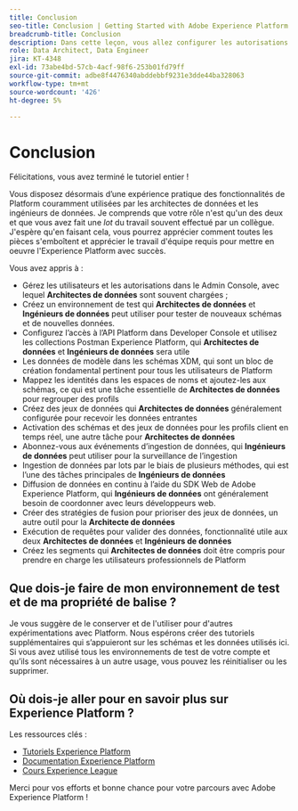 ```yaml
---
title: Conclusion
seo-title: Conclusion | Getting Started with Adobe Experience Platform for Data Architects and Data Engineers
breadcrumb-title: Conclusion
description: Dans cette leçon, vous allez configurer les autorisations utilisateur Adobe Experience Platform à l’aide du Admin Console d’Adobe.
role: Data Architect, Data Engineer
jira: KT-4348
exl-id: 73abe4bd-57cb-4acf-98f6-253b01fd79ff
source-git-commit: adbe8f4476340abddebbf9231e3dde44ba328063
workflow-type: tm+mt
source-wordcount: '426'
ht-degree: 5%

---
```


# Conclusion

<!--5min-->

Félicitations, vous avez terminé le tutoriel entier !

Vous disposez désormais d’une expérience pratique des fonctionnalités de Platform couramment utilisées par les architectes de données et les ingénieurs de données. Je comprends que votre rôle n&#39;est qu&#39;un des deux et que vous avez fait une _lot_ du travail souvent effectué par un collègue. J&#39;espère qu&#39;en faisant cela, vous pourrez apprécier comment toutes les pièces s&#39;emboîtent et apprécier le travail d&#39;équipe requis pour mettre en oeuvre l&#39;Experience Platform avec succès.

Vous avez appris à :

* Gérez les utilisateurs et les autorisations dans le Admin Console, avec lequel **Architectes de données** sont souvent chargées ;
* Créez un environnement de test qui **Architectes de données** et **Ingénieurs de données** peut utiliser pour tester de nouveaux schémas et de nouvelles données.
* Configurez l’accès à l’API Platform dans Developer Console et utilisez les collections Postman Experience Platform, qui **Architectes de données** et **Ingénieurs de données** sera utile
* Les données de modèle dans les schémas XDM, qui sont un bloc de création fondamental pertinent pour tous les utilisateurs de Platform
* Mappez les identités dans les espaces de noms et ajoutez-les aux schémas, ce qui est une tâche essentielle de **Architectes de données** pour regrouper des profils
* Créez des jeux de données qui **Architectes de données** généralement configurée pour recevoir les données entrantes
* Activation des schémas et des jeux de données pour les profils client en temps réel, une autre tâche pour **Architectes de données**
* Abonnez-vous aux événements d’ingestion de données, qui **Ingénieurs de données** peut utiliser pour la surveillance de l’ingestion
* Ingestion de données par lots par le biais de plusieurs méthodes, qui est l’une des tâches principales de **Ingénieurs de données**
* Diffusion de données en continu à l’aide du SDK Web de Adobe Experience Platform, qui **Ingénieurs de données** ont généralement besoin de coordonner avec leurs développeurs web.
* Créer des stratégies de fusion pour prioriser des jeux de données, un autre outil pour la **Architecte de données**
* Exécution de requêtes pour valider des données, fonctionnalité utile aux deux **Architectes de données** et **Ingénieurs de données**
* Créez les segments qui **Architectes de données** doit être compris pour prendre en charge les utilisateurs professionnels de Platform



## Que dois-je faire de mon environnement de test et de ma propriété de balise ?

Je vous suggère de le conserver et de l&#39;utiliser pour d&#39;autres expérimentations avec Platform. Nous espérons créer des tutoriels supplémentaires qui s’appuieront sur les schémas et les données utilisés ici. Si vous avez utilisé tous les environnements de test de votre compte et qu’ils sont nécessaires à un autre usage, vous pouvez les réinitialiser ou les supprimer.

## Où dois-je aller pour en savoir plus sur Experience Platform ?

Les ressources clés :

* [Tutoriels Experience Platform](https://experienceleague.adobe.com/docs/platform-learn/tutorials/overview.html?lang=fr)
* [Documentation Experience Platform](https://experienceleague.adobe.com/docs/experience-platform/landing/home.html?lang=fr)
* [Cours Experience League](https://experienceleague.adobe.com/?lang=fr#dashboard/learning)

Merci pour vos efforts et bonne chance pour votre parcours avec Adobe Experience Platform !
